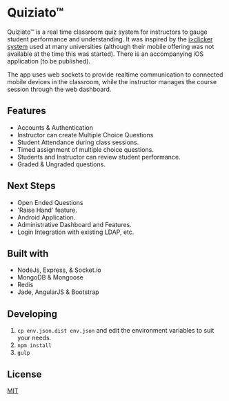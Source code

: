 Quiziato™
========

Quiziato™ is a real time classroom quiz system for instructors to gauge student performance and understanding. It was inspired by the [i>clicker system](https://www1.iclicker.com/) used at many universities (although their mobile offering was not available at the time this was started). There is an accompanying iOS application (to be published).

The app uses web sockets to provide realtime communication to connected mobile devices in the classroom, while the instructor manages the course session through the web dashboard.

## Features
- Accounts & Authentication
- Instructor can create Multiple Choice Questions
- Student Attendance during class sessions.
- Timed assignment of multiple choice questions.
- Students and Instructor can review student performance.
- Graded & Ungraded questions.

## Next Steps
- Open Ended Questions
- 'Raise Hand' feature.
- Android Application.
- Administrative Dashboard and Features.
- Login Integration with existing LDAP, etc.

## Built with
- NodeJs, Express, & Socket.io
- MongoDB & Mongoose
- Redis
- Jade, AngularJS & Bootstrap

## Developing
1. `cp env.json.dist env.json` and edit the environment variables to suit your needs.
2. `npm install`
3. `gulp`

## License
[MIT](LICENSE.txt)

